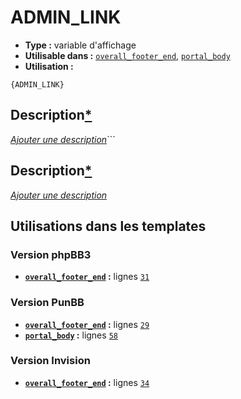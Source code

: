 # ADMIN_LINK
* __Type :__ variable d'affichage
* __Utilisable dans :__ [`overall_footer_end`](../tpl/overall_footer_end.md#readme), [`portal_body`](../tpl/portal_body.md#readme)
* __Utilisation :__

```smarty
{ADMIN_LINK}
```

## Description[*](https://fa-tvars.appspot.com/var/ADMIN_LINK)
[*Ajouter une description*](https://fa-tvars.appspot.com/var/ADMIN_LINK)```

## Description[*](https://fa-tvars.appspot.com/var/ADMIN_LINK)
[*Ajouter une description*](https://fa-tvars.appspot.com/var/ADMIN_LINK)

## Utilisations dans les templates

### Version phpBB3
* __[`overall_footer_end`](../tpl/overall_footer_end.md#readme) :__ lignes [`31`](../src/prosilver/overall_footer_end.tpl#L31)

### Version PunBB
* __[`overall_footer_end`](../tpl/overall_footer_end.md#readme) :__ lignes [`29`](../src/punbb/overall_footer_end.tpl#L29)
* __[`portal_body`](../tpl/portal_body.md#readme) :__ lignes [`58`](../src/punbb/portal_body.tpl#L58)

### Version Invision
* __[`overall_footer_end`](../tpl/overall_footer_end.md#readme) :__ lignes [`34`](../src/invision/overall_footer_end.tpl#L34)

